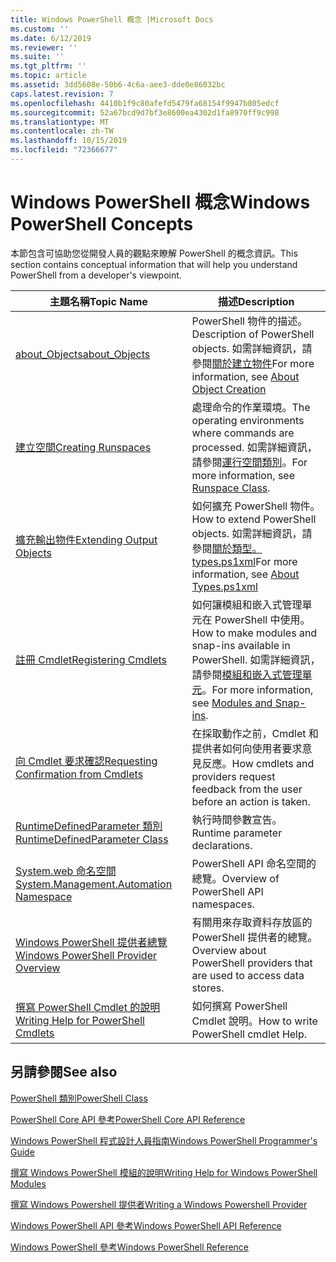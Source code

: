 ```yaml
---
title: Windows PowerShell 概念 |Microsoft Docs
ms.custom: ''
ms.date: 6/12/2019
ms.reviewer: ''
ms.suite: ''
ms.tgt_pltfrm: ''
ms.topic: article
ms.assetid: 3dd5608e-50b6-4c6a-aee3-dde0e86032bc
caps.latest.revision: 7
ms.openlocfilehash: 4410b1f9c80afefd5479fa68154f9947b805edcf
ms.sourcegitcommit: 52a67bcd9d7bf3e8600ea4302d1fa8970ff9c998
ms.translationtype: MT
ms.contentlocale: zh-TW
ms.lasthandoff: 10/15/2019
ms.locfileid: "72366677"
---
```

# <a name="windows-powershell-concepts"></a><span data-ttu-id="2cf43-102">Windows PowerShell 概念</span><span class="sxs-lookup"><span data-stu-id="2cf43-102">Windows PowerShell Concepts</span></span>

<span data-ttu-id="2cf43-103">本節包含可協助您從開發人員的觀點來瞭解 PowerShell 的概念資訊。</span><span class="sxs-lookup"><span data-stu-id="2cf43-103">This section contains conceptual information that will help you understand PowerShell from a developer's viewpoint.</span></span>

|<span data-ttu-id="2cf43-104">主題名稱</span><span class="sxs-lookup"><span data-stu-id="2cf43-104">Topic Name</span></span>|<span data-ttu-id="2cf43-105">描述</span><span class="sxs-lookup"><span data-stu-id="2cf43-105">Description</span></span>|
|----------------|-----------------|
|[<span data-ttu-id="2cf43-106">about_Objects</span><span class="sxs-lookup"><span data-stu-id="2cf43-106">about_Objects</span></span>](/powershell/module/microsoft.powershell.core/about/about_objects)|<span data-ttu-id="2cf43-107">PowerShell 物件的描述。</span><span class="sxs-lookup"><span data-stu-id="2cf43-107">Description of PowerShell objects.</span></span> <span data-ttu-id="2cf43-108">如需詳細資訊，請參閱[關於建立物件](/powershell/module/microsoft.powershell.core/about/about_object_creation)</span><span class="sxs-lookup"><span data-stu-id="2cf43-108">For more information, see [About Object Creation](/powershell/module/microsoft.powershell.core/about/about_object_creation)</span></span>|
|[<span data-ttu-id="2cf43-109">建立空間</span><span class="sxs-lookup"><span data-stu-id="2cf43-109">Creating Runspaces</span></span>](../hosting/creating-runspaces.md)|<span data-ttu-id="2cf43-110">處理命令的作業環境。</span><span class="sxs-lookup"><span data-stu-id="2cf43-110">The operating environments where commands are processed.</span></span> <span data-ttu-id="2cf43-111">如需詳細資訊，請參閱[運行空間類別](/dotnet/api/system.management.automation.runspaces.runspace)。</span><span class="sxs-lookup"><span data-stu-id="2cf43-111">For more information, see [Runspace Class](/dotnet/api/system.management.automation.runspaces.runspace).</span></span>|
|[<span data-ttu-id="2cf43-112">擴充輸出物件</span><span class="sxs-lookup"><span data-stu-id="2cf43-112">Extending Output Objects</span></span>](../cmdlet/extending-output-objects.md)|<span data-ttu-id="2cf43-113">如何擴充 PowerShell 物件。</span><span class="sxs-lookup"><span data-stu-id="2cf43-113">How to extend PowerShell objects.</span></span> <span data-ttu-id="2cf43-114">如需詳細資訊，請參閱[關於類型。 types.ps1xml](/powershell/module/microsoft.powershell.core/about/about_types.ps1xml)</span><span class="sxs-lookup"><span data-stu-id="2cf43-114">For more information, see [About Types.ps1xml](/powershell/module/microsoft.powershell.core/about/about_types.ps1xml)</span></span>|
|[<span data-ttu-id="2cf43-115">註冊 Cmdlet</span><span class="sxs-lookup"><span data-stu-id="2cf43-115">Registering Cmdlets</span></span>](../cmdlet/registering-cmdlets.md)|<span data-ttu-id="2cf43-116">如何讓模組和嵌入式管理單元在 PowerShell 中使用。</span><span class="sxs-lookup"><span data-stu-id="2cf43-116">How to make modules and snap-ins available in PowerShell.</span></span> <span data-ttu-id="2cf43-117">如需詳細資訊，請參閱[模組和嵌入式管理單元](../cmdlet/modules-and-snap-ins.md)。</span><span class="sxs-lookup"><span data-stu-id="2cf43-117">For more information, see [Modules and Snap-ins](../cmdlet/modules-and-snap-ins.md).</span></span>|
|[<span data-ttu-id="2cf43-118">向 Cmdlet 要求確認</span><span class="sxs-lookup"><span data-stu-id="2cf43-118">Requesting Confirmation from Cmdlets</span></span>](../cmdlet/requesting-confirmation-from-cmdlets.md)|<span data-ttu-id="2cf43-119">在採取動作之前，Cmdlet 和提供者如何向使用者要求意見反應。</span><span class="sxs-lookup"><span data-stu-id="2cf43-119">How cmdlets and providers request feedback from the user before an action is taken.</span></span>|
|[<span data-ttu-id="2cf43-120">RuntimeDefinedParameter 類別</span><span class="sxs-lookup"><span data-stu-id="2cf43-120">RuntimeDefinedParameter Class</span></span>](/dotnet/api/system.management.automation.runtimedefinedparameter)|<span data-ttu-id="2cf43-121">執行時間參數宣告。</span><span class="sxs-lookup"><span data-stu-id="2cf43-121">Runtime parameter declarations.</span></span>|
|[<span data-ttu-id="2cf43-122">System.web 命名空間</span><span class="sxs-lookup"><span data-stu-id="2cf43-122">System.Management.Automation Namespace</span></span>](/dotnet/api/System.Management.Automation)|<span data-ttu-id="2cf43-123">PowerShell API 命名空間的總覽。</span><span class="sxs-lookup"><span data-stu-id="2cf43-123">Overview of PowerShell API namespaces.</span></span>|
|[<span data-ttu-id="2cf43-124">Windows PowerShell 提供者總覽</span><span class="sxs-lookup"><span data-stu-id="2cf43-124">Windows PowerShell Provider Overview</span></span>](../provider/windows-powershell-provider-overview.md)|<span data-ttu-id="2cf43-125">有關用來存取資料存放區的 PowerShell 提供者的總覽。</span><span class="sxs-lookup"><span data-stu-id="2cf43-125">Overview about PowerShell providers that are used to access data stores.</span></span>|
|[<span data-ttu-id="2cf43-126">撰寫 PowerShell Cmdlet 的說明</span><span class="sxs-lookup"><span data-stu-id="2cf43-126">Writing Help for PowerShell Cmdlets</span></span>](../help/writing-help-for-windows-powershell-cmdlets.md)|<span data-ttu-id="2cf43-127">如何撰寫 PowerShell Cmdlet 說明。</span><span class="sxs-lookup"><span data-stu-id="2cf43-127">How to write PowerShell cmdlet Help.</span></span>|

## <a name="see-also"></a><span data-ttu-id="2cf43-128">另請參閱</span><span class="sxs-lookup"><span data-stu-id="2cf43-128">See also</span></span>

[<span data-ttu-id="2cf43-129">PowerShell 類別</span><span class="sxs-lookup"><span data-stu-id="2cf43-129">PowerShell Class</span></span>](/dotnet/api/system.management.automation.powershell)

[<span data-ttu-id="2cf43-130">PowerShell Core API 參考</span><span class="sxs-lookup"><span data-stu-id="2cf43-130">PowerShell Core API Reference</span></span>](/dotnet/api/?view=pscore-6.2.0)

[<span data-ttu-id="2cf43-131">Windows PowerShell 程式設計人員指南</span><span class="sxs-lookup"><span data-stu-id="2cf43-131">Windows PowerShell Programmer's Guide</span></span>](windows-powershell-programmer-s-guide.md)

[<span data-ttu-id="2cf43-132">撰寫 Windows PowerShell 模組的說明</span><span class="sxs-lookup"><span data-stu-id="2cf43-132">Writing Help for Windows PowerShell Modules</span></span>](../module/writing-help-for-windows-powershell-modules.md)

[<span data-ttu-id="2cf43-133">撰寫 Windows Powershell 提供者</span><span class="sxs-lookup"><span data-stu-id="2cf43-133">Writing a Windows Powershell Provider</span></span>](../provider/writing-a-windows-powershell-provider.md)

[<span data-ttu-id="2cf43-134">Windows PowerShell API 參考</span><span class="sxs-lookup"><span data-stu-id="2cf43-134">Windows PowerShell API Reference</span></span>](/dotnet/api/?view=powershellsdk-1.1.0)

[<span data-ttu-id="2cf43-135">Windows PowerShell 參考</span><span class="sxs-lookup"><span data-stu-id="2cf43-135">Windows PowerShell Reference</span></span>](../windows-powershell-reference.md)